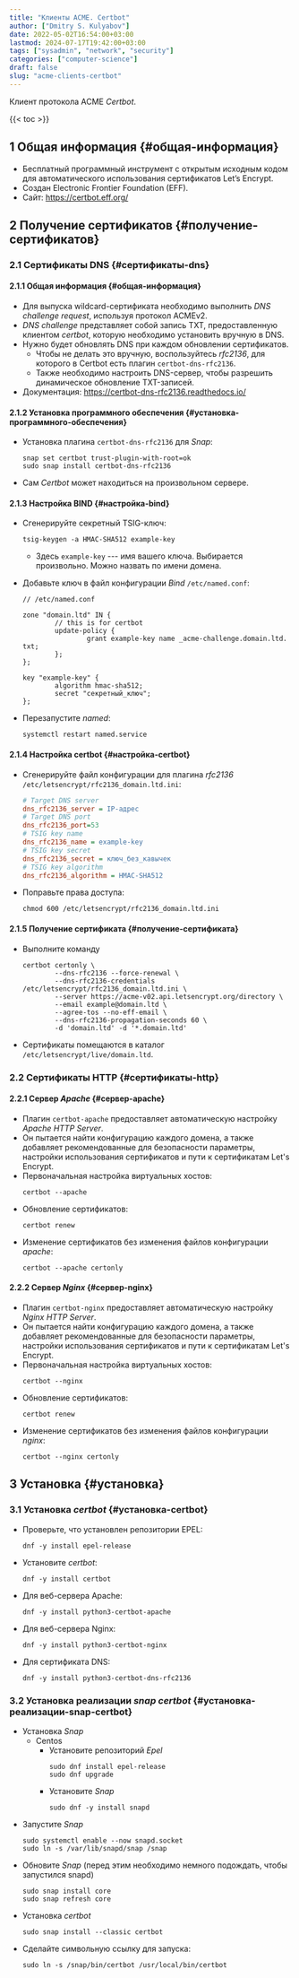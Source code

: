 ```yaml
---
title: "Клиенты ACME. Certbot"
author: ["Dmitry S. Kulyabov"]
date: 2022-05-02T16:54:00+03:00
lastmod: 2024-07-17T19:42:00+03:00
tags: ["sysadmin", "network", "security"]
categories: ["computer-science"]
draft: false
slug: "acme-clients-certbot"
---
```


Клиент протокола ACME _Certbot_.

<!--more-->

{{< toc >}}


## <span class="section-num">1</span> Общая информация {#общая-информация}

-   Бесплатный программный инструмент с открытым исходным кодом для автоматического использования сертификатов Let’s Encrypt.
-   Создан Electronic Frontier Foundation (EFF).
-   Сайт: <https://certbot.eff.org/>


## <span class="section-num">2</span> Получение сертификатов {#получение-сертификатов}


### <span class="section-num">2.1</span> Сертификаты DNS {#сертификаты-dns}


#### <span class="section-num">2.1.1</span> Общая информация {#общая-информация}

-   Для выпуска wildcard-сертификата необходимо выполнить _DNS challenge request_, используя протокол ACMEv2.
-   _DNS challenge_ представляет собой запись TXT, предоставленную клиентом _certbot_, которую необходимо установить вручную в DNS.
-   Нужно будет обновлять DNS при каждом обновлении сертификатов.
    -   Чтобы не делать это вручную, воспользуйтесь _rfc2136_, для которого в Certbot есть плагин `certbot-dns-rfc2136`.
    -   Также необходимо настроить DNS-сервер, чтобы разрешить динамическое обновление TXT-записей.
-   Документация: <https://certbot-dns-rfc2136.readthedocs.io/>


#### <span class="section-num">2.1.2</span> Установка программного обеспечения {#установка-программного-обеспечения}

-   Установка плагина `certbot-dns-rfc2136` для _Snap_:
    ```shell
    snap set certbot trust-plugin-with-root=ok
    sudo snap install certbot-dns-rfc2136
    ```
-   Сам _Certbot_ может находиться на произвольном сервере.


#### <span class="section-num">2.1.3</span> Настройка BIND {#настройка-bind}

-   Сгенерируйте секретный TSIG-ключ:
    ```shell
    tsig-keygen -a HMAC-SHA512 example-key
    ```

    -   Здесь `example-key` --- имя вашего ключа. Выбирается произвольно. Можно назвать по имени домена.
-   Добавьте ключ в файл конфигурации _Bind_ `/etc/named.conf`:
    ```conf-unix
    // /etc/named.conf

    zone "domain.ltd" IN {
            // this is for certbot
            update-policy {
                    grant example-key name _acme-challenge.domain.ltd. txt;
            };
    };

    key "example-key" {
            algorithm hmac-sha512;
            secret "секретный_ключ";
    };
    ```
-   Перезапустите _named_:
    ```shell
    systemctl restart named.service
    ```


#### <span class="section-num">2.1.4</span> Настройка certbot {#настройка-certbot}

-   Сгенерируйте файл конфигурации для плагина _rfc2136_ `/etc/letsencrypt/rfc2136_domain.ltd.ini`:
    ```ini
    # Target DNS server
    dns_rfc2136_server = IP-адрес
    # Target DNS port
    dns_rfc2136_port=53
    # TSIG key name
    dns_rfc2136_name = example-key
    # TSIG key secret
    dns_rfc2136_secret = ключ_без_кавычек
    # TSIG key algorithm
    dns_rfc2136_algorithm = HMAC-SHA512
    ```
-   Поправьте права доступа:
    ```shell
    chmod 600 /etc/letsencrypt/rfc2136_domain.ltd.ini
    ```


#### <span class="section-num">2.1.5</span> Получение сертификата {#получение-сертификата}

-   Выполните команду
    ```shell
    certbot certonly \
            --dns-rfc2136 --force-renewal \
            --dns-rfc2136-credentials /etc/letsencrypt/rfc2136_domain.ltd.ini \
            --server https://acme-v02.api.letsencrypt.org/directory \
            --email example@domain.ltd \
            --agree-tos --no-eff-email \
            --dns-rfc2136-propagation-seconds 60 \
            -d 'domain.ltd' -d '*.domain.ltd'
    ```
-   Сертификаты помещаются в каталог `/etc/letsencrypt/live/domain.ltd`.


### <span class="section-num">2.2</span> Сертификаты HTTP {#сертификаты-http}


#### <span class="section-num">2.2.1</span> Сервер _Apache_ {#сервер-apache}

-   Плагин `certbot-apache` предоставляет автоматическую настройку _Apache HTTP Server_.
-   Он пытается найти конфигурацию каждого домена, а также добавляет рекомендованные для безопасности параметры, настройки использования сертификатов и пути к сертификатам Let's Encrypt.
-   Первоначальная настройка виртуальных хостов:
    ```shell
    certbot --apache
    ```
-   Обновление сертификатов:
    ```shell
    certbot renew
    ```
-   Изменение сертификатов без изменения файлов конфигурации _apache_:
    ```shell
    certbot --apache certonly
    ```


#### <span class="section-num">2.2.2</span> Сервер _Nginx_ {#сервер-nginx}

-   Плагин `certbot-nginx` предоставляет автоматическую настройку _Nginx HTTP Server_.
-   Он пытается найти конфигурацию каждого домена, а также добавляет рекомендованные для безопасности параметры, настройки использования сертификатов и пути к сертификатам Let's Encrypt.
-   Первоначальная настройка виртуальных хостов:
    ```shell
    certbot --nginx
    ```
-   Обновление сертификатов:
    ```shell
    certbot renew
    ```
-   Изменение сертификатов без изменения файлов конфигурации _nginx_:
    ```shell
    certbot --nginx certonly
    ```


## <span class="section-num">3</span> Установка {#установка}


### <span class="section-num">3.1</span> Установка _certbot_ {#установка-certbot}

-   Проверьте, что установлен репозитории EPEL:
    ```shell
    dnf -y install epel-release
    ```
-   Установите _certbot_:
    ```shell
    dnf -y install certbot
    ```
-   Для веб-сервера Apache:
    ```shell
    dnf -y install python3-certbot-apache
    ```
-   Для веб-сервера Nginx:
    ```shell
    dnf -y install python3-certbot-nginx
    ```
-   Для сертификата DNS:
    ```shell
    dnf -y install python3-certbot-dns-rfc2136
    ```


### <span class="section-num">3.2</span> Установка реализации _snap certbot_ {#установка-реализации-snap-certbot}

-   Установка _Snap_
    -   Centos
        -   Установите репозиторий _Epel_
            ```shell
            sudo dnf install epel-release
            sudo dnf upgrade
            ```
        -   Установите _Snap_
            ```shell
            sudo dnf -y install snapd
            ```
-   Запустите _Snap_
    ```shell
    sudo systemctl enable --now snapd.socket
    sudo ln -s /var/lib/snapd/snap /snap
    ```
-   Обновите _Snap_ (перед этим необходимо немного подождать, чтобы запустился snapd)
    ```shell
    sudo snap install core
    sudo snap refresh core
    ```
-   Установка _certbot_
    ```shell
    sudo snap install --classic certbot
    ```
-   Сделайте символьную ссылку для запуска:
    ```shell
    sudo ln -s /snap/bin/certbot /usr/local/bin/certbot
    ```

